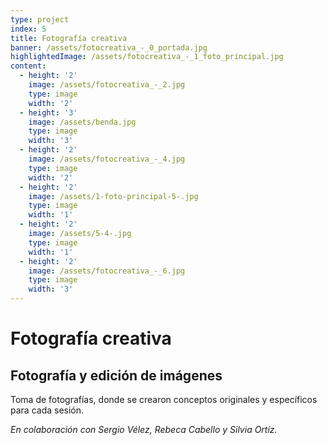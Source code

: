 ```yaml
---
type: project
index: 5
title: Fotografía creativa
banner: /assets/fotocreativa_-_0_portada.jpg
highlightedImage: /assets/fotocreativa_-_1_foto_principal.jpg
content:
  - height: '2'
    image: /assets/fotocreativa_-_2.jpg
    type: image
    width: '2'
  - height: '3'
    image: /assets/benda.jpg
    type: image
    width: '3'
  - height: '2'
    image: /assets/fotocreativa_-_4.jpg
    type: image
    width: '2'
  - height: '2'
    image: /assets/1-foto-principal-5-.jpg
    type: image
    width: '1'
  - height: '2'
    image: /assets/5-4-.jpg
    type: image
    width: '1'
  - height: '2'
    image: /assets/fotocreativa_-_6.jpg
    type: image
    width: '3'
---
```

# Fotografía creativa

## Fotografía y edición de imágenes

Toma de fotografías, donde se crearon conceptos originales y específicos para cada sesión.

_En colaboración con Sergio Vélez, Rebeca Cabello y Silvia Ortíz._
